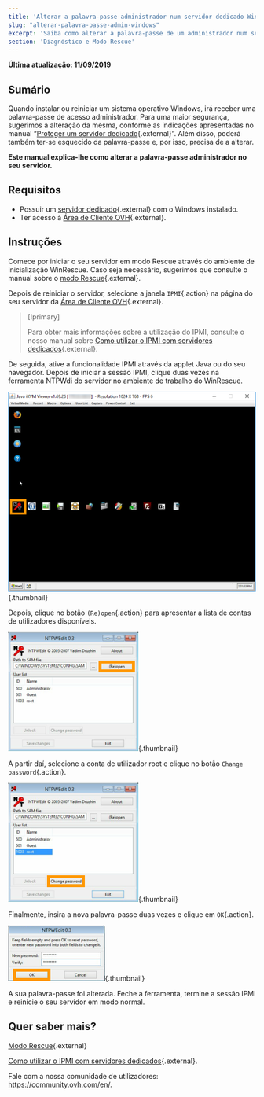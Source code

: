 ```yaml
---
title: 'Alterar a palavra-passe administrador num servidor dedicado Windows'
slug: "alterar-palavra-passe-admin-windows"
excerpt: 'Saiba como alterar a palavra-passe de um administrador num servidor dedicado Windows'
section: 'Diagnóstico e Modo Rescue'
---
```


**Última atualização: 11/09/2019**

## Sumário

Quando instalar ou reiniciar um sistema operativo Windows, irá receber uma palavra-passe de acesso administrador. Para uma maior segurança, sugerimos a alteração da mesma, conforme as indicações apresentadas no manual “[Proteger um servidor dedicado](https://docs.ovh.com/pt/dedicated/proteger-um-servidor-dedicado/){.external}”. Além disso, poderá também ter-se esquecido da palavra-passe e, por isso, precisa de a alterar.

**Este manual explica-lhe como alterar a palavra-passe administrador no seu servidor.**


## Requisitos

* Possuir um [servidor dedicado](https://www.ovh.pt/servidores_dedicados/){.external} com o Windows instalado.
* Ter acesso à [Área de Cliente OVH](https://www.ovh.com/auth/?action=gotomanager){.external}.


## Instruções

Comece por iniciar o seu servidor em modo Rescue através do ambiente de inicialização WinRescue. Caso seja necessário, sugerimos que consulte o manual sobre o [modo Rescue](https://docs.ovh.com/pt/dedicated/rescue_mode/){.external}. 

Depois de reiniciar o servidor, selecione a janela `IPMI`{.action} na página do seu servidor da [Área de Cliente OVH](https://www.ovh.com/auth/?action=gotomanager){.external}.

> [!primary]
>
> Para obter mais informações sobre a utilização do IPMI, consulte o nosso manual sobre [Como utilizar o IPMI com servidores dedicados](https://docs.ovh.com/pt/dedicated/usar-ipmi-servidores-dedicados/){.external}.
>

De seguida, ative a funcionalidade IPMI através da applet Java ou do seu navegador. Depois de iniciar a sessão IPMI, clique duas vezes na ferramenta NTPWdi do servidor no ambiente de trabalho do WinRescue.

![NTPWdi](images/ntpwdi-tool-01.png){.thumbnail}

Depois, clique no botão `(Re)open`{.action} para apresentar a lista de contas de utilizadores disponíveis.

![NTPWdi](images/ntpwdi-tool-02.png){.thumbnail}

A partir daí, selecione a conta de utilizador root e clique no botão `Change password`{.action}.

![NTPWdi](images/ntpwdi-tool-03.png){.thumbnail}

Finalmente, insira a nova palavra-passe duas vezes e clique em `OK`{.action}.

![NTPWdi](images/ntpwdi-tool-04.png){.thumbnail}

A sua palavra-passe foi alterada. Feche a ferramenta, termine a sessão IPMI e reinicie o seu servidor em modo normal.


## Quer saber mais?

[Modo Rescue](https://docs.ovh.com/pt/dedicated/rescue_mode/){.external}

[Como utilizar o IPMI com servidores dedicados](https://docs.ovh.com/pt/dedicated/usar-ipmi-servidores-dedicados/){.external}.

Fale com a nossa comunidade de utilizadores: <https://community.ovh.com/en/>.
